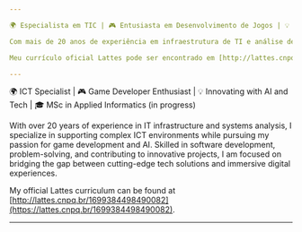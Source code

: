 ```yaml
---

🌍 Especialista em TIC | 🎮 Entusiasta em Desenvolvimento de Jogos | 💡 Inovando com IA e Tecnologia | 🎓 Mestrado em Informática Aplicada (em andamento)

Com mais de 20 anos de experiência em infraestrutura de TI e análise de sistemas, atuo no suporte a ambientes complexos de TIC, enquanto sigo minha paixão por desenvolvimento de jogos e IA. Hábil em desenvolvimento de software, resolução de problemas e colaboração em projetos inovadores, meu foco é unir soluções tecnológicas de ponta com experiências digitais imersivas.

Meu currículo oficial Lattes pode ser encontrado em [http://lattes.cnpq.br/1699384498490082](https://lattes.cnpq.br/1699384498490082).

---
```


🌍 ICT Specialist | 🎮 Game Developer Enthusiast | 💡 Innovating with AI and Tech | 🎓 MSc in Applied Informatics (in progress)

With over 20 years of experience in IT infrastructure and systems analysis, I specialize in supporting complex ICT environments while pursuing my passion for game development and AI. Skilled in software development, problem-solving, and contributing to innovative projects, I am focused on bridging the gap between cutting-edge tech solutions and immersive digital experiences.

My official Lattes curriculum can be found at [http://lattes.cnpq.br/1699384498490082](https://lattes.cnpq.br/1699384498490082).

---
